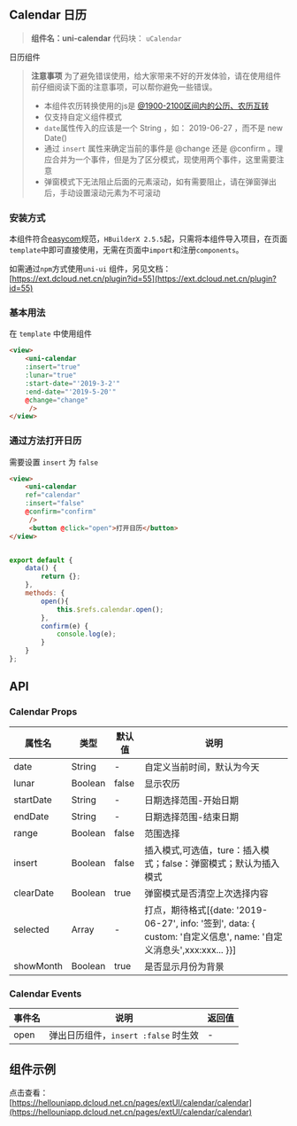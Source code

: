 ## Calendar 日历

> **组件名：uni-calendar**
> 代码块： `uCalendar`


日历组件

> **注意事项**
> 为了避免错误使用，给大家带来不好的开发体验，请在使用组件前仔细阅读下面的注意事项，可以帮你避免一些错误。
> - 本组件农历转换使用的js是 [@1900-2100区间内的公历、农历互转](https://github.com/jjonline/calendar.js)
> - 仅支持自定义组件模式
> - `date`属性传入的应该是一个 String ，如： 2019-06-27 ，而不是 new Date()
> - 通过 `insert` 属性来确定当前的事件是 @change 还是 @confirm 。理应合并为一个事件，但是为了区分模式，现使用两个事件，这里需要注意
> - 弹窗模式下无法阻止后面的元素滚动，如有需要阻止，请在弹窗弹出后，手动设置滚动元素为不可滚动

### 安装方式

本组件符合[easycom](https://uniapp.dcloud.io/collocation/pages?id=easycom)规范，`HBuilderX 2.5.5`起，只需将本组件导入项目，在页面
`template`中即可直接使用，无需在页面中`import`和注册`components`。

如需通过`npm`方式使用`uni-ui`
组件，另见文档：[https://ext.dcloud.net.cn/plugin?id=55](https://ext.dcloud.net.cn/plugin?id=55)

### 基本用法

在 ``template`` 中使用组件

```html
<view>
	<uni-calendar 
	:insert="true"
	:lunar="true" 
	:start-date="'2019-3-2'"
	:end-date="'2019-5-20'"
	@change="change"
	 />
</view>
```

### 通过方法打开日历

需要设置 `insert` 为 `false`

```html
<view>
	<uni-calendar 
	ref="calendar"
	:insert="false"
	@confirm="confirm"
	 />
	 <button @click="open">打开日历</button>
</view>
```

```javascript

export default {
	data() {
		return {};
	},
	methods: {
		open(){
			this.$refs.calendar.open();
		},
		confirm(e) {
			console.log(e);
		}
	}
};

```

## API

### Calendar Props

| 属性名	       | 类型	      | 默认值    | 说明																													                                                                  |
|------------|----------|--------|--------------------------------------------------------------------------------------------------|
| date		     | String	  | -		    | 自定义当前时间，默认为今天																							                                                             |
| lunar		    | Boolean	 | false	 | 显示农历																												                                                                 |
| startDate	 | String	  | -		    | 日期选择范围-开始日期																									                                                             |
| endDate	   | String	  | -		    | 日期选择范围-结束日期																									                                                             |
| range		    | Boolean	 | false	 | 范围选择																												                                                                 |
| insert	    | Boolean	 | false	 | 插入模式,可选值，ture：插入模式；false：弹窗模式；默认为插入模式														                                              |
| clearDate	 | Boolean	 | true	  | 弹窗模式是否清空上次选择内容	                                                                                  |
| selected	  | Array		  | -		    | 打点，期待格式[{date: '2019-06-27', info: '签到', data: { custom: '自定义信息', name: '自定义消息头',xxx:xxx... }}]	 |
| showMonth	 | Boolean	 | true	  | 是否显示月份为背景																									                                                               |

### Calendar Events

| 事件名		 | 说明								                 | 返回值 |
|-------|----------------------------|-----|
| open	 | 弹出日历组件，`insert :false` 时生效 | - 	 |

## 组件示例

点击查看：[https://hellouniapp.dcloud.net.cn/pages/extUI/calendar/calendar](https://hellouniapp.dcloud.net.cn/pages/extUI/calendar/calendar)
